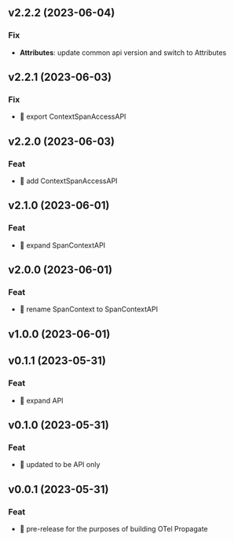 ## v2.2.2 (2023-06-04)

### Fix

- **Attributes**: update common api version and switch to Attributes

## v2.2.1 (2023-06-03)

### Fix

- 🐛 export ContextSpanAccessAPI

## v2.2.0 (2023-06-03)

### Feat

- 🎸 add ContextSpanAccessAPI

## v2.1.0 (2023-06-01)

### Feat

- 🎸 expand SpanContextAPI

## v2.0.0 (2023-06-01)

### Feat

- 🎸 rename SpanContext to SpanContextAPI

## v1.0.0 (2023-06-01)

## v0.1.1 (2023-05-31)

### Feat

- 🎸 expand API

## v0.1.0 (2023-05-31)

### Feat

- 🎸 updated to be API only

## v0.0.1 (2023-05-31)

### Feat

- 🎸 pre-release for the purposes of building OTel Propagate
